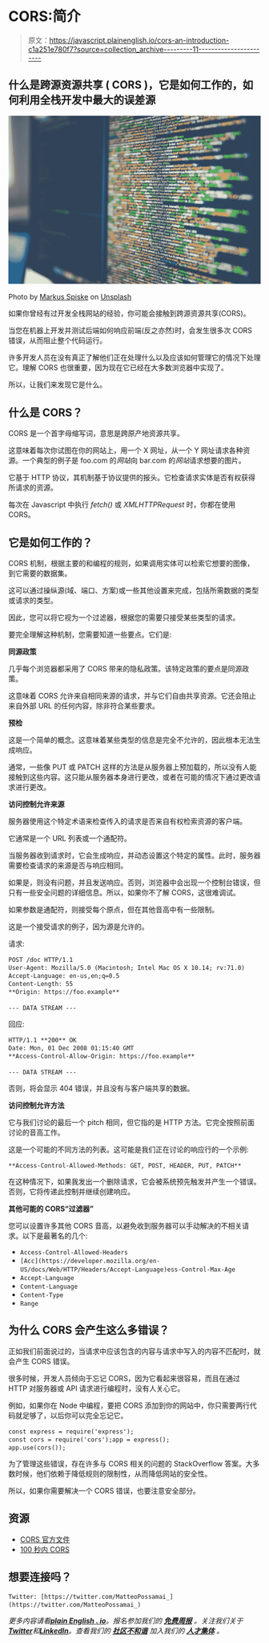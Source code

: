 # CORS:简介

> 原文：<https://javascript.plainenglish.io/cors-an-introduction-c1a251e780f7?source=collection_archive---------11----------------------->

## 什么是**跨源资源共享** ( **CORS** )，它是如何工作的，如何利用全栈开发中最大的误差源

![](img/751ec4bfa11955f61959dbccc3ec1c46.png)

Photo by [Markus Spiske](https://unsplash.com/@markusspiske) on [Unsplash](https://unsplash.com/s/photos/bugs-in-programming)

如果你曾经有过开发全栈网站的经验，你可能会接触到跨源资源共享(CORS)。

当您在机器上开发并测试后端如何响应前端(反之亦然)时，会发生很多次 CORS 错误，从而阻止整个代码运行。

许多开发人员在没有真正了解他们正在处理什么以及应该如何管理它的情况下处理它。理解 CORS 也很重要，因为现在它已经在大多数浏览器中实现了。

所以，让我们来发现它是什么。

## 什么是 CORS？

CORS 是一个首字母缩写词，意思是跨原产地资源共享。

这意味着每次你试图在你的网站上，用一个 X 网址，从一个 Y 网址请求各种资源。一个典型的例子是 foo.com 的*网站*向 bar.com 的*网站*请求想要的图片。

它基于 HTTP 协议，其机制基于协议提供的报头。它检查请求实体是否有权获得所请求的资源。

每次在 Javascript 中执行 *fetch()* 或 *XMLHTTPRequest* 时，你都在使用 CORS。

## 它是如何工作的？

CORS 机制，根据主要的和编程的规则，如果调用实体可以检索它想要的图像，到它需要的数据集。

这可以通过操纵源(域、端口、方案)或一些其他设置来完成，包括所需数据的类型或请求的类型。

因此，您可以将它视为一个过滤器，根据您的需要只接受某些类型的请求。

要完全理解这种机制，您需要知道一些要点。它们是:

**同源政策**

几乎每个浏览器都采用了 CORS 带来的隐私政策。该特定政策的要点是同源政策。

这意味着 CORS 允许来自相同来源的请求，并与它们自由共享资源。它还会阻止来自外部 URL 的任何内容，除非符合某些要求。

**预检**

这是一个简单的概念。这意味着某些类型的信息是完全不允许的，因此根本无法生成响应。

通常，一些像 PUT 或 PATCH 这样的方法是从服务器上预加载的，所以没有人能接触到这些内容。这只能从服务器本身进行更改，或者在可能的情况下通过更改请求进行更改。

**访问控制允许来源**

服务器使用这个特定术语来检查传入的请求是否来自有权检索资源的客户端。

它通常是一个 URL 列表或一个通配符。

当服务器收到请求时，它会生成响应，并动态设置这个特定的属性。此时，服务器需要检查请求的来源是否与响应相同。

如果是，则没有问题，并且发送响应。否则，浏览器中会出现一个控制台错误，但只有一些安全问题的详细信息。所以，如果你不了解 CORS，这很难调试。

如果参数是通配符，则接受每个原点，但在其他音高中有一些限制。

这是一个接受请求的例子，因为源是允许的。

请求:

```
POST /doc HTTP/1.1
User-Agent: Mozilla/5.0 (Macintosh; Intel Mac OS X 10.14; rv:71.0)
Accept-Language: en-us,en;q=0.5
Content-Length: 55
**Origin: https://foo.example**

--- DATA STREAM ---
```

回应:

```
HTTP/1.1 **200** OK
Date: Mon, 01 Dec 2008 01:15:40 GMT
**Access-Control-Allow-Origin: https://foo.example**

--- DATA STREAM ---
```

否则，将会显示 404 错误，并且没有与客户端共享的数据。

**访问控制允许方法**

它与我们讨论的最后一个 pitch 相同，但它指的是 HTTP 方法。它完全按照前面讨论的音高工作。

这是一个可能的不同方法的列表。这可能是我们正在讨论的响应行的一个示例:

```
**Access-Control-Allowed-Methods: GET, POST, HEADER, PUT, PATCH**
```

在这种情况下，如果我发出一个删除请求，它会被系统预先触发并产生一个错误。否则，它将传递此控制并继续创建响应。

**其他可能的 CORS“过滤器”**

您可以设置许多其他 CORS 音高，以避免收到服务器可以手动解决的不相关请求。以下是最著名的几个:

*   `Access-Control-Allowed-Headers`
*   `[Acc](https://developer.mozilla.org/en-US/docs/Web/HTTP/Headers/Accept-Language)ess-Control-Max-Age`
*   `Accept-Language`
*   `Content-Language`
*   `Content-Type`
*   `Range`

## 为什么 CORS 会产生这么多错误？

正如我们前面说过的，当请求中应该包含的内容与请求中写入的内容不匹配时，就会产生 CORS 错误。

很多时候，开发人员倾向于忘记 CORS，因为它看起来很容易，而且在通过 HTTP 对服务器或 API 请求进行编程时，没有人关心它。

例如，如果你在 Node 中编程，要把 CORS 添加到你的网站中，你只需要两行代码就足够了，以后你可以完全忘记它。

```
const express = require('express');
const cors = require('cors');app = express();
app.use(cors());
```

为了管理这些错误，存在许多与 CORS 相关的问题的 StackOverflow 答案。大多数时候，他们依赖于降低规则的限制性，从而降低网站的安全性。

所以，如果你需要解决一个 CORS 错误，也要注意安全部分。

## 资源

*   [CORS 官方文件](https://developer.mozilla.org/en-US/docs/Web/HTTP/CORS)
*   [100 秒内 CORS](https://www.youtube.com/watch?v=4KHiSt0oLJ0)

## 想要连接吗？

```
Twitter: [https://twitter.com/MatteoPossamai_](https://twitter.com/MatteoPossamai_)
```

*更多内容请看*[***plain English . io***](https://plainenglish.io/)*。报名参加我们的* [***免费周报***](http://newsletter.plainenglish.io/) *。关注我们关于*[***Twitter***](https://twitter.com/inPlainEngHQ)*和*[***LinkedIn***](https://www.linkedin.com/company/inplainenglish/)*。查看我们的* [***社区不和谐***](https://discord.gg/GtDtUAvyhW) *加入我们的* [***人才集体***](https://inplainenglish.pallet.com/talent/welcome) *。*